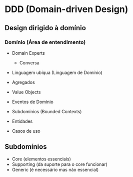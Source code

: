 # DDD (Domain-driven Design)

## Design dirigido à domínio

### Domínio (Área de entendimento)

- Domain Experts
  - Conversa
- Linguagem ubíqua (Linguagem de Domínio)


- Agregados
- Value Objects
- Eventos de Domínio
- Subdomínios (Bounded Contexts)
- Entidades
- Casos de uso

## Subdomínios 

- Core (elementos essenciais)
- Supporting (da suporte para o core funcionar)
- Generic (é necessário mas não essencial)
